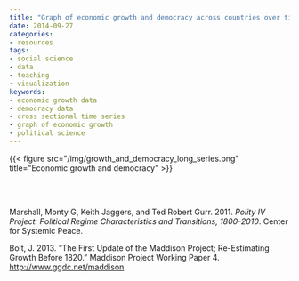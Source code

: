 ```yaml
---
title: "Graph of economic growth and democracy across countries over time"
date: 2014-09-27
categories: 
- resources
tags:
- social science
- data
- teaching
- visualization
keywords:
- economic growth data
- democracy data
- cross sectional time series
- graph of economic growth
- political science
---
```


{{< figure src="/img/growth_and_democracy_long_series.png" title="Economic growth and democracy" >}}

<br><br>

Marshall, Monty G, Keith Jaggers, and Ted Robert Gurr. 2011. *Polity IV Project: Political Regime Characteristics and Transitions, 1800-2010*. Center for Systemic Peace.

Bolt, J. 2013. “The First Update of the Maddison Project; Re-Estimating Growth Before 1820.” Maddison Project Working Paper 4. http://www.ggdc.net/maddison.